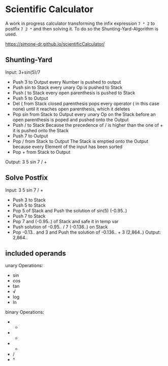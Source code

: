 # Scientific Calculator
A work in progress calculator transforming the infix expression `7 * 2` to postfix `7 2 *` and then solving it. 
To do so the Shunting-Yard-Algorithm is used. 

https://simone-dr.github.io/scientificCalculator/

## Shunting-Yard
Input: 3+sin(5)/7
* Push  3 	to Output 				every Number is pushed to output
* Push sin  to Stack				every unary Op is pushed to Stack
* Push  ( 	to Stack				every open parenthesis is pushed to Stack
* Push  5 	to Output 			
* Del   (   from Stack				closed parenthesis pops every operator ( in this case none) until it reaches open parenthesis, which it deletes
* Pop  sin 	from Stack to Output 	every unary Op on the Stack before an open parenthesis is poped and pushed onto the Output
* Push  / 	to Stack				Because the precedence of / is higher than the one of + it is pushed onto the Stack 
* Push  7	to Output
* Pop   / 	from Stack to Output 	The Stack is emptied onto the Output because every Element of the input has been sorted
* Pop	+	from Stack to Output 

Output: 3 5 sin 7 / +

## Solve Postfix
Input: 3 5 sin 7 / +
* Push  3  to Stack
* Push  5  to Stack
* Pop 	5  of Stack and Push the solution of sin(5) (-0.95..)
* Push  7  to Stack 
* Pop 7 and (-0.95..) of Stack and safe it in temp var 
* Push solution of -0.95.. / 7 (-0.136..) on Stack 
* Pop -0.13.. and 3 and Push the solution of -0.136.. + 3 (2,864..)
Output: 2,864..


## included operands
unary Operations:
* sin
* cos
* tan
* √
* log
* ln

binary Operations:
* +
* -
* *
* /
* ^

